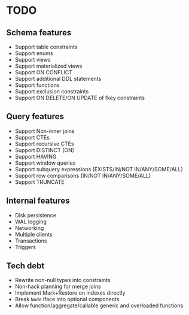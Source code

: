 # TODO

## Schema features

- Support table constraints
- Support enums
- Support views
- Support materialized views
- Support ON CONFLICT
- Support additional DDL statements
- Support functions
- Support exclusion constraints
- Support ON DELETE/ON UPDATE of fkey constraints

## Query features

- Support Non-inner joins
- Support CTEs
- Support recursive CTEs
- Support DISTINCT (ON)
- Support HAVING
- Support window queries
- Support subquery expressions (EXISTS/IN/NOT IN/ANY/SOME/ALL)
- Support row comparisons (IN/NOT IN/ANY/SOME/ALL)
- Support TRUNCATE

## Internal features

- Disk persistence
- WAL logging
- Networking
- Multiple clients
- Transactions
- Triggers

## Tech debt

- Rewrite non-null types into constraints
- Non-hack planning for merge joins
- Implement Mark+Restore on indexes directly
- Break `Node` iface into optional components
- Allow function/aggregate/callable generic and overloaded functions
